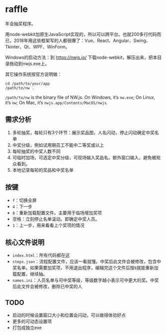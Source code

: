 # raffle

年会抽奖程序。

用node-webkit加原生JavaScript实现的，所以可以跨平台。也就200多行代码而已，2018年用这些框架写的人都弱爆了：Vue、React、Angular、Swing、Tkinter、Qt、WPF、WinForm。

Windows的启动方法：到 https://nwjs.io/ 下载node-webkit，解压出来，把本目录拖动到nwjs.exe上。

其它操作系统按官方说明做：

```shell
cd /path/to/your/app
/path/to/nw .
```

`/path/to/nw` is the binary file of NW.js. On Windows, it’s `nw.exe`; On Linux, it’s `nw`; On Mac, it’s `nwjs.app/Contents/MacOS/nwjs`.

## 需求分析

1. 多轮抽奖，每轮只有3个环节：展示奖品图，人名闪动，停止闪动确定中奖名单
2. 中奖分级，例如试用期员工不能中二等奖或以上
3. 每轮抽奖的中奖人数不同
4. 可临时加场，可选定中奖分级，可现场输入奖品名。额外窗口输入，避免被观众看到。
5. 本地记录每轮的奖品和中奖名单

## 按键

- `f`：切换全屏
- `4`：下一步
- `8`：重新加载配置文件。主要用于临场增加奖项
- 空格：立刻停止名单滚动。即确定中奖人员。
- `1`：上一步，用来看看上个奖项的情况

## 核心文件说明

- `index.html`：所有代码都在这
- `steps.json`：流程配置文件，应该一看就懂。中奖后此文件会被修改，包含中奖名单。如果需要加奖项，不用退出程序，编辑完这个文件后按`8`就能重新加载配置，继续抽。
- `names.ini`：人员名单与可中奖等级，等级数字越小表示可中更大的奖。中奖后此文件会被修改，删除已中奖的人

## TODO

- 启动的时候设置窗口大小和位置会闪动，可以做得体验好点
- 更多的可动态设置项
- 打包成独立exe